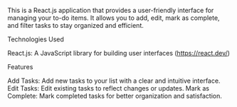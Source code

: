 This is a React.js application that provides a user-friendly interface for managing your to-do items. It allows you to add, edit, mark as complete, and filter tasks to stay organized and efficient.

Technologies Used

React.js: A JavaScript library for building user interfaces (https://react.dev/)

Features

Add Tasks: Add new tasks to your list with a clear and intuitive interface.
Edit Tasks: Edit existing tasks to reflect changes or updates.
Mark as Complete: Mark completed tasks for better organization and satisfaction.
